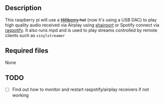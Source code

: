 ## Description
This raspberry pi will use a ~~[Hifiberry](https://www.hifiberry.com/) hat~~ (now it's using a USB DAC) to play high quality audio received via Airplay using [shairport](https://github.com/mikebrady/shairport-sync) or Spotify connect via [raspotify](https://github.com/dtcooper/raspotify). It also runs mpd and is used to play streams controlled by remote clients such as `vinylstreamer`

## Required files
None

## TODO
- [ ] Find out how to monitor and restart raspotify/airplay receivers if not working